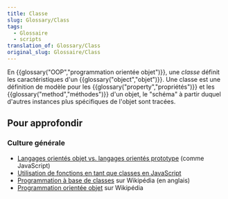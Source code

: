```yaml
---
title: Classe
slug: Glossary/Class
tags:
  - Glossaire
  - scripts
translation_of: Glossary/Class
original_slug: Glossaire/Class
---
```

En {{glossary("OOP","programmation orientée objet")}}, une _classe_ définit les caractéristiques d'un {{glossary("object","objet")}}. Une classe est une définition de modèle pour les {{glossary("property","propriétés")}} et les {{glossary("method","méthodes")}} d'un objet, le "schéma" à partir duquel d'autres instances plus spécifiques de l'objet sont tracées.

## Pour approfondir

### Culture générale

- [Langages orientés objet vs. langages orientés prototype](/fr/docs/Web/JavaScript/Guide/Le_modèle_objet_JavaScript_en_détails#Langages_de_prototypes_Langages_de_classes) (comme JavaScript)
- [Utilisation de fonctions en tant que classes en JavaScript](/fr/docs/Web/JavaScript/Introduction_à_JavaScript_orienté_objet#Le_constructeur)
- [Programmation à base de classes](https://en.wikipedia.org/wiki/Class-based_programming) sur Wikipédia (en anglais)
- [Programmation orientée objet](<https://fr.wikipedia.org/wiki/Programmation orientée objet>) sur Wikipédia

